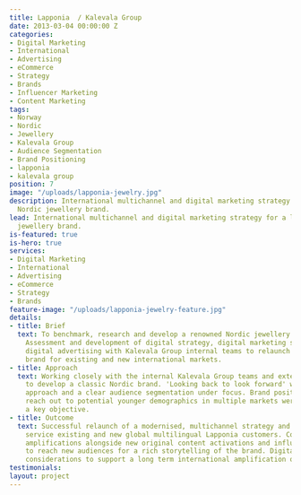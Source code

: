 ```yaml
---
title: Lapponia  / Kalevala Group
date: 2013-03-04 00:00:00 Z
categories:
- Digital Marketing
- International
- Advertising
- eCommerce
- Strategy
- Brands
- Influencer Marketing
- Content Marketing
tags:
- Norway
- Nordic
- Jewellery
- Kalevala Group
- Audience Segmentation
- Brand Positioning
- lapponia
- kalevala group
position: 7
image: "/uploads/lapponia-jewelry.jpg"
description: International multichannel and digital marketing strategy for a leading
  Nordic jewellery brand.
lead: International multichannel and digital marketing strategy for a leading Nordic
  jewellery brand.
is-featured: true
is-hero: true
services:
- Digital Marketing
- International
- Advertising
- eCommerce
- Strategy
- Brands
feature-image: "/uploads/lapponia-jewelry-feature.jpg"
details:
- title: Brief
  text: To benchmark, research and develop a renowned Nordic jewellery brand Lapponia.
    Assessment and development of digital strategy, digital marketing strategy and
    digital advertising with Kalevala Group internal teams to relaunch this classic
    brand for existing and new international markets.
- title: Approach
  text: Working closely with the internal Kalevala Group teams and external PR agencies
    to develop a classic Nordic brand. 'Looking back to look forward' with an integrated
    approach and a clear audience segmentation under focus. Brand positioning and
    reach out to potential younger demographics in multiple markets were set out as
    a key objective.
- title: Outcome
  text: Successful relaunch of a modernised, multichannel strategy and platform to
    service existing and new global multilingual Lapponia customers. Considering PR
    amplifications alongside new original content activations and influencer marketing
    to reach new audiences for a rich storytelling of the brand. Digital advertising
    considerations to support a long term international amplification of content marketing.
testimonials: 
layout: project
---
```



